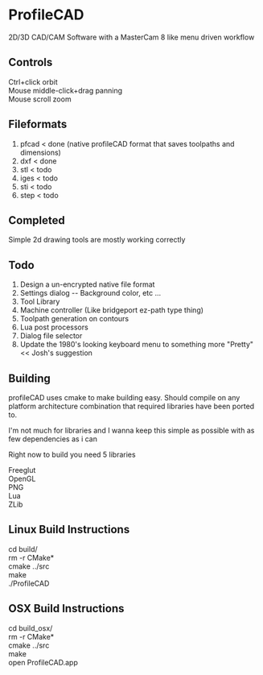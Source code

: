 # ProfileCAD
2D/3D CAD/CAM Software with a MasterCam 8 like menu driven workflow

Controls
--------
Ctrl+click orbit<br>
Mouse middle-click+drag panning<br>
Mouse scroll zoom<br>

Fileformats
-----------
1. pfcad < done (native profileCAD format that saves toolpaths and dimensions)
1. dxf < done
3. stl < todo
4. iges < todo
5. sti < todo
6. step < todo

Completed
--------
Simple 2d drawing tools are mostly working correctly

Todo
----
1. Design a un-encrypted native file format
2. Settings dialog -- Background color, etc ...
3. Tool Library
4. Machine controller (Like bridgeport ez-path type thing)
5. Toolpath generation on contours
6. Lua post processors
7. Dialog file selector
8. Update the 1980's looking keyboard menu to something more "Pretty" << Josh's suggestion

Building
--------
profileCAD uses cmake to make building easy. Should compile on any platform architecture combination that required libraries have been ported to.

I'm not much for libraries and I wanna keep this simple as possible with as few dependencies as i can

Right now to build you need 5 libraries

Freeglut<br>
OpenGL<br>
PNG<br>
Lua<br>
ZLib<br>

Linux Build Instructions
------------------------
cd build/<br>
rm -r CMake*<br>
cmake ../src<br>
make<br>
./ProfileCAD<br>

OSX Build Instructions
------------------------
cd build_osx/<br>
rm -r CMake*<br>
cmake ../src<br>
make<br>
open ProfileCAD.app<br>
